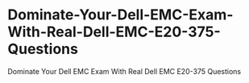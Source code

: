 # Dominate-Your-Dell-EMC-Exam-With-Real-Dell-EMC-E20-375-Questions
Dominate Your Dell EMC Exam With Real Dell EMC E20-375 Questions
